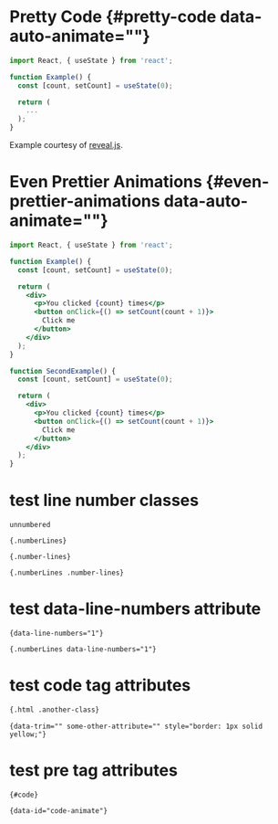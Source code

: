 Pretty Code {#pretty-code data-auto-animate=""}
===========

``` {.jsx .numberLines data-id="code-animation"}
import React, { useState } from 'react';

function Example() {
  const [count, setCount] = useState(0);

  return (
    ...
  );
}
```

Example courtesy of [reveal.js](https://revealjs.com/#/4).

Even Prettier Animations {#even-prettier-animations data-auto-animate=""}
========================

``` {.jsx data-line-numbers="|4,8-11|17|22-24" data-id="code-animation"}
import React, { useState } from 'react';

function Example() {
  const [count, setCount] = useState(0);

  return (
    <div>
      <p>You clicked {count} times</p>
      <button onClick={() => setCount(count + 1)}>
        Click me
      </button>
    </div>
  );
}

function SecondExample() {
  const [count, setCount] = useState(0);

  return (
    <div>
      <p>You clicked {count} times</p>
      <button onClick={() => setCount(count + 1)}>
        Click me
      </button>
    </div>
  );
}
```

test line number classes
========================

    unnumbered

``` {.numberLines}
{.numberLines}
```

``` {.number-lines}
{.number-lines}
```

``` {.numberLines .number-lines}
{.numberLines .number-lines}
```

test data-line-numbers attribute
================================

``` {data-line-numbers="1"}
{data-line-numbers="1"}
```

``` {.numberLines data-line-numbers="1"}
{.numberLines data-line-numbers="1"}
```

test code tag attributes
========================

``` {.html .another-class}
{.html .another-class}
```

``` {data-trim="" some-other-attribute="" style="border: 1px solid yellow;"}
{data-trim="" some-other-attribute="" style="border: 1px solid yellow;"}
```

test pre tag attributes
=======================

``` {#code}
{#code}
```

``` {data-id="code-animate"}
{data-id="code-animate"}
```

